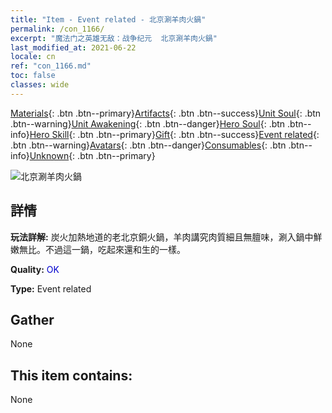 ```yaml
---
title: "Item - Event related - 北京涮羊肉火鍋"
permalink: /con_1166/
excerpt: "魔法门之英雄无敌：战争纪元  北京涮羊肉火鍋"
last_modified_at: 2021-06-22
locale: cn
ref: "con_1166.md"
toc: false
classes: wide
---
```

 [Materials](/ItemsCN/){: .btn .btn--primary}[Artifacts](/ItemsCN/Artifacts/){: .btn .btn--success}[Unit Soul](/ItemsCN/UnitSoul/){: .btn .btn--warning}[Unit Awakening](/ItemsCN/UnitAwakening/){: .btn .btn--danger}[Hero Soul](/ItemsCN/HeroSoul/){: .btn .btn--info}[Hero Skill](/ItemsCN/HeroSkill/){: .btn .btn--primary}[Gift](/ItemsCN/Gift/){: .btn .btn--success}[Event related](/ItemsCN/Events/){: .btn .btn--warning}[Avatars](/ItemsCN/Avatars/){: .btn .btn--danger}[Consumables](/ItemsCN/Consumables/){: .btn .btn--info}[Unknown](/ItemsCN/Unknown/){: .btn .btn--primary}

 ![北京涮羊肉火鍋](/images/t/i_81511111.png)

## 詳情
 **玩法詳解:** 炭火加熱地道的老北京銅火鍋，羊肉講究肉質細且無膻味，涮入鍋中鮮嫩無比。不過這一鍋，吃起來還和生的一樣。

 **Quality:** <span style="color: #0000CD">OK</span>

 **Type:** Event related

## Gather

  None

## This item contains:

  None

